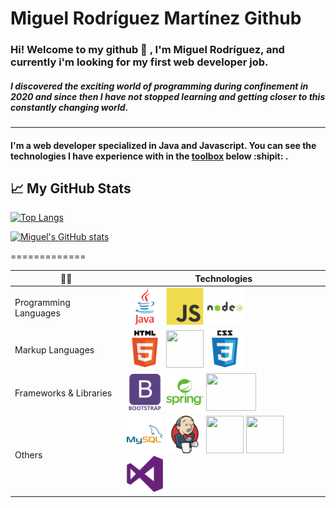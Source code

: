 # Miguel Rodríguez Martínez Github

### Hi! Welcome to my github :wave: , I'm Miguel Rodríguez, and currently i'm looking for my first web developer job.
##### I discovered the exciting world of programming during confinement in 2020 and since then I have not stopped learning and getting closer to this constantly changing world.
-------------
#### I'm a web developer specialized in Java and Javascript. You can see the technologies I have experience with in the [toolbox](#toolbox) below :shipit: .

## &#x1f4c8; My GitHub Stats

[![Top Langs](https://github-readme-stats.vercel.app/api/top-langs/?username=<MiguelJRM95>&hide=java,html,css&theme=radical)](https://github.com/anuraghazra/github-readme-stats)

[![Miguel's GitHub stats](https://github-readme-stats.vercel.app/api?username=<MiguelJRM95>&theme=radical)](https://github.com/anuraghazra/github-readme-stats)



=============

<!-- ### :technologist: <a name="toolbox"/>

HELLOOOOO
-->

| :technologist: <a name="toolbox"/> | Technologies|
|-|-|
| Programming Languages | <img src="https://github.com/devicons/devicon/blob/master/icons/java/java-original-wordmark.svg" width="60" height="60"/> <img src="https://github.com/devicons/devicon/blob/master/icons/javascript/javascript-original.svg" width="60" height="60"/> <img src="https://github.com/devicons/devicon/blob/master/icons/nodejs/nodejs-original-wordmark.svg" width="60" height="60"/> |  
| Markup Languages | <img src="https://github.com/devicons/devicon/blob/master/icons/html5/html5-original-wordmark.svg" width="60" height="60"/> <img src="https://www.svgrepo.com/show/31053/xml.svg" width="60" height="60"/> <img src="https://github.com/devicons/devicon/blob/master/icons/css3/css3-original-wordmark.svg" width="60" height="60"/> |
| Frameworks & Libraries | <img src="https://github.com/devicons/devicon/blob/master/icons/bootstrap/bootstrap-plain-wordmark.svg" width="60" height="60"/> <img src="https://github.com/devicons/devicon/blob/master/icons/spring/spring-original-wordmark.svg" width="60" height="60"/> <img src="https://www.nextontop.com/assets/img/services/web/expressjs.svg" width="80" height="60"/> |
| Others | <img src="https://github.com/devicons/devicon/blob/master/icons/mysql/mysql-original-wordmark.svg" width="60" height="60"/> <img src="https://github.com/devicons/devicon/blob/master/icons/jenkins/jenkins-original.svg" width="60" height="60"/> <img src="https://iconape.com/wp-content/png_logo_vector/postman.png" width="60" height="60"/> <img src="https://cdn.worldvectorlogo.com/logos/eclipse-11.svg" width="60" height="60"/> <img src="https://github.com/devicons/devicon/blob/master/icons/visualstudio/visualstudio-plain.svg" width="60" height="60"/> |

<!--
**MiguelJRM95/MiguelJRM95** is a ✨ _special_ ✨ repository because its `README.md` (this file) appears on your GitHub profile.

Here are some ideas to get you started:

- 🔭 I’m currently working on ...
- 🌱 I’m currently learning ...
- 👯 I’m looking to collaborate on ...
- 🤔 I’m looking for help with ...
- 💬 Ask me about ...
- 📫 How to reach me: ...
- 😄 Pronouns: ...
- ⚡ Fun fact: ...
-->

